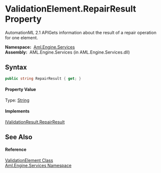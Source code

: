 ValidationElement.RepairResult Property
=======================================
AutomationML 2.1 APIGets information about the result of a repair operation for one element.

  **Namespace:**  [Aml.Engine.Services][1]  
  **Assembly:**  AML.Engine.Services (in AML.Engine.Services.dll)

Syntax
------

```csharp
public string RepairResult { get; }
```

#### Property Value
Type: [String][2]
#### Implements
[IValidationResult.RepairResult][3]  


See Also
--------

#### Reference
[ValidationElement Class][4]  
[Aml.Engine.Services Namespace][1]  

[1]: ../README.md
[2]: https://docs.microsoft.com/dotnet/api/system.string
[3]: ../../Aml.Engine.Services.Interfaces/IValidationResult/RepairResult.md
[4]: README.md
[5]: https://www.automationml.org
[6]: ../../icons/logoShade.png